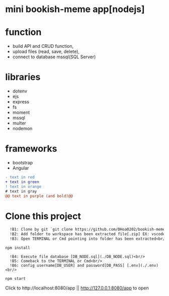# mini bookish-meme app[nodejs]


# function
  - build API and CRUD function,
  - upload files (read, save, delete),
  - connect to database mssql(SQL Server)

# libraries
  - dotenv
  - ejs
  - express
  - fs
  - moment
  - mssql
  - multer
  - nodemon

# frameworks
  - bootstrap
  - Angular
```diff
- text in red
+ text in green
! text in orange
# text in gray
@@ text in purple (and bold)@@
```

# Clone this project
```diff
  !B1: Clone by git `git clone https://github.com/DHoa0202/bookish-meme.git` or download file[.zip] extract to folder<br/>
  !B2: Add folder to workspace has been extracted file[.zip] EX: vscode workspace [File>Add folder to workspace...]<br/>
  !B3: Open TERMINAL or Cmd pointing into folder has been extracted<br/>
```
```
npm install
```
```
  !B4: Execute file database [DB_NODE.sql](./DB_NODE.sql)<br/>
  !B5: Comeback to the TERMINAL or Cmd<br/>
  !B6: config username[DB_USER] and password[DB_PASS] [.env](./.env)<br/>
```
```
npm start
```
Click to http://localhost:8080/app || http://127.0.0.1:8080/app to open
